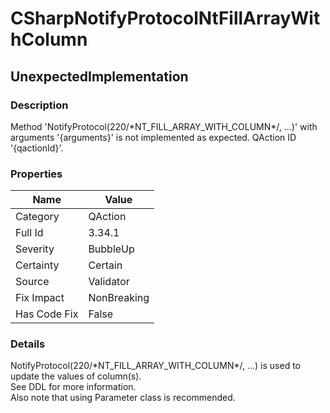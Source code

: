 ﻿---  
uid: Validator_3_34_1  
---

# CSharpNotifyProtocolNtFillArrayWithColumn

## UnexpectedImplementation

### Description

Method 'NotifyProtocol(220\/\*NT\_FILL\_ARRAY\_WITH\_COLUMN\*\/, ...)' with arguments '{arguments}' is not implemented as expected. QAction ID '{qactionId}'.

### Properties

| Name         | Value       |
| ------------ | ----------- |
| Category     | QAction     |
| Full Id      | 3.34.1      |
| Severity     | BubbleUp    |
| Certainty    | Certain     |
| Source       | Validator   |
| Fix Impact   | NonBreaking |
| Has Code Fix | False       |

### Details

NotifyProtocol(220\/\*NT\_FILL\_ARRAY\_WITH\_COLUMN\*\/, ...) is used to update the values of column(s).  
See DDL for more information.  
Also note that using Parameter class is recommended.
